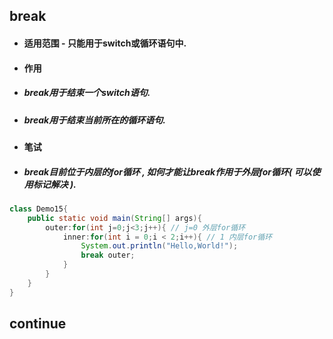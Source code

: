## break

* #### 适用范围 - 只能用于switch或循环语句中.
* #### 作用
* ##### break用于结束一个switch语句.
* ##### break用于结束当前所在的循环语句.
* #### 笔试
* ##### break目前位于内层的for循环 , 如何才能让break作用于外层for循环\( 可以使用标记解决 \).

```java
class Demo15{
	public static void main(String[] args){
		outer:for(int j=0;j<3;j++){ // j=0 外层for循环
			inner:for(int i = 0;i < 2;i++){ // 1 内层for循环
				System.out.println("Hello,World!");
				break outer;
			}
		}
	}
}
```

## continue



